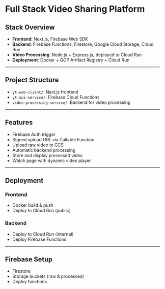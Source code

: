 # Full Stack Video Sharing Platform


## Stack Overview
- **Frontend**: Next.js, Firebase Web SDK
- **Backend**: Firebase Functions, Firestore, Google Cloud Storage, Cloud Run
- **Video Processing**: Node.js + Express.js, deployed to Cloud Run
- **Deployment**: Docker + GCP Artifact Registry + Cloud Run

---

## Project Structure

- `yt-web-client/`: Next.js frontend
- `yt-api-service/`: Firebase Cloud Functions
- `video-processing-service/`: Backend for video processing

---

## Features

- Firebase Auth trigger
- Signed upload URL via Callable Function
- Upload raw video to GCS
- Automatic backend processing
- Store and display processed video
- Watch page with dynamic video player

---

## Deployment

### Frontend

- Docker build & push
- Deploy to Cloud Run (public)

### Backend

- Deploy to Cloud Run (internal)
- Deploy Firebase Functions

---

## Firebase Setup

- Firestore
- Storage buckets (raw & processed)
- Deploy functions


